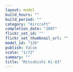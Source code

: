 ```yaml
---
layout: model
build_hours: ""
build_period: ""
category: "Aircraft"
completion_date: "2007"
flickr_set_id: ""
flickr_set_thumbnail_url: ""
model_id: "126"
publish: false
scale: "1/72"
summary: ""
title: "Mitsubishi Ki-83"
---
```



